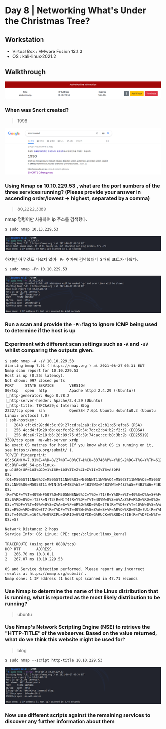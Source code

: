 # Day 8 | Networking What's Under the Christmas Tree?

## Workstation
- Virtual Box : VMware Fusion 12.1.2
- OS : kali-linux-2021.2

## Walkthrough
![attackbox](https://github.com/jasperkim425/Walkthrough/blob/main/TryHackMe/25%20Days%20of%20Cyber%20Security/Day%208/image/attackbox.png)

### When was Snort created?

> 1998

![snort](https://github.com/jasperkim425/Walkthrough/blob/main/TryHackMe/25%20Days%20of%20Cyber%20Security/Day%208/image/snort.png)

### Using Nmap on 10.10.229.53 , what are the port numbers of the three services running?  (Please provide your answer in ascending order/lowest -> highest, separated by a comma)

> 80,2222,3389

nmap 명령어만 사용하여 ip 주소를 검색했다.

```
$ sudo nmap 10.10.229.53
```

![nmap](https://github.com/jasperkim425/Walkthrough/blob/main/TryHackMe/25%20Days%20of%20Cyber%20Security/Day%208/image/nmap.png)

하지만 아무것도 나오지 않아 `-Pn` 추가해 검색했더니 3개의 포트가 나왔다.

```
$ sudo nmap -Pn 10.10.229.53
```

![nmap-Pn](https://github.com/jasperkim425/Walkthrough/blob/main/TryHackMe/25%20Days%20of%20Cyber%20Security/Day%208/image/nmap-Pn.png)

### Run a scan and provide the `-Pn` flag to ignore ICMP being used to determine if the host is up

### Experiment with different scan settings such as `-A` and `-sV` whilst comparing the outputs given.

```
$ sudo nmap -A -sV 10.10.229.53
Starting Nmap 7.91 ( https://nmap.org ) at 2021-08-27 05:31 EDT
Nmap scan report for 10.10.229.53
Host is up (0.25s latency).
Not shown: 997 closed ports
PORT     STATE SERVICE       VERSION
80/tcp   open  http          Apache httpd 2.4.29 ((Ubuntu))
|_http-generator: Hugo 0.78.2
|_http-server-header: Apache/2.4.29 (Ubuntu)
|_http-title: TBFC&#39;s Internal Blog
2222/tcp open  ssh           OpenSSH 7.6p1 Ubuntu 4ubuntu0.3 (Ubuntu Linux; protocol 2.0)
| ssh-hostkey: 
|   2048 cf:c9:99:d0:5c:09:27:cd:a1:a8:1b:c2:b1:d5:ef:a6 (RSA)
|   256 4c:d4:f9:20:6b:ce:fc:62:99:54:7d:c2:b4:b2:f2:b2 (ECDSA)
|_  256 d0:e6:72:18:b5:20:89:75:d5:69:74:ac:cc:b8:3b:9b (ED25519)
3389/tcp open  ms-wbt-server xrdp
No exact OS matches for host (If you know what OS is running on it, see https://nmap.org/submit/ ).
TCP/IP fingerprint:
OS:SCAN(V=7.91%E=4%D=8/27%OT=80%CT=1%CU=33746%PV=Y%DS=2%DC=T%G=Y%TM=6128B11
OS:B%P=x86_64-pc-linux-gnu)SEQ(SP=105%GCD=1%ISR=105%TI=Z%CI=Z%II=I%TS=A)OPS
OS:(O1=M505ST11NW6%O2=M505ST11NW6%O3=M505NNT11NW6%O4=M505ST11NW6%O5=M505ST1
OS:1NW6%O6=M505ST11)WIN(W1=F4B3%W2=F4B3%W3=F4B3%W4=F4B3%W5=F4B3%W6=F4B3)ECN
OS:(R=Y%DF=Y%T=40%W=F507%O=M505NNSNW6%CC=Y%Q=)T1(R=Y%DF=Y%T=40%S=O%A=S+%F=A
OS:S%RD=0%Q=)T2(R=N)T3(R=N)T4(R=Y%DF=Y%T=40%W=0%S=A%A=Z%F=R%O=%RD=0%Q=)T5(R
OS:=Y%DF=Y%T=40%W=0%S=Z%A=S+%F=AR%O=%RD=0%Q=)T6(R=Y%DF=Y%T=40%W=0%S=A%A=Z%F
OS:=R%O=%RD=0%Q=)T7(R=Y%DF=Y%T=40%W=0%S=Z%A=S+%F=AR%O=%RD=0%Q=)U1(R=Y%DF=N%
OS:T=40%IPL=164%UN=0%RIPL=G%RID=G%RIPCK=G%RUCK=G%RUD=G)IE(R=Y%DFI=N%T=40%CD
OS:=S)

Network Distance: 2 hops
Service Info: OS: Linux; CPE: cpe:/o:linux:linux_kernel

TRACEROUTE (using port 8888/tcp)
HOP RTT       ADDRESS
1   266.70 ms 10.8.0.1
2   267.07 ms 10.10.229.53

OS and Service detection performed. Please report any incorrect results at https://nmap.org/submit/ .
Nmap done: 1 IP address (1 host up) scanned in 47.71 seconds

```

### Use Nmap to determine the name of the Linux distribution that is running, what is reported as the most likely distribution to be running?

> ubuntu

### Use Nmap's Network Scripting Engine (NSE) to retrieve the "HTTP-TITLE" of the webserver. Based on the value returned, what do we think this website might be used for?

> blog

```
$ sudo nmap --script http-title 10.10.229.53
```

![nmapscript](https://github.com/jasperkim425/Walkthrough/blob/main/TryHackMe/25%20Days%20of%20Cyber%20Security/Day%208/image/nmapscript.png)

### Now use different scripts against the remaining services to discover any further information about them
